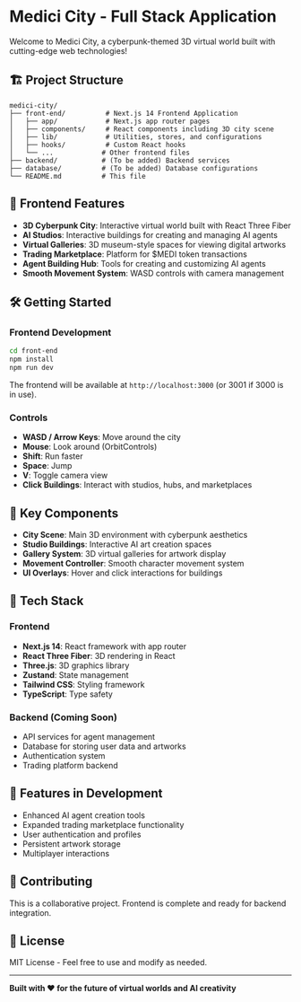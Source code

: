 # Medici City - Full Stack Application

Welcome to Medici City, a cyberpunk-themed 3D virtual world built with cutting-edge web technologies!

## 🏗️ Project Structure

```
medici-city/
├── front-end/          # Next.js 14 Frontend Application
│   ├── app/            # Next.js app router pages
│   ├── components/     # React components including 3D city scene
│   ├── lib/            # Utilities, stores, and configurations
│   ├── hooks/          # Custom React hooks
│   └── ...            # Other frontend files
├── backend/           # (To be added) Backend services
├── database/          # (To be added) Database configurations
└── README.md          # This file
```

## 🚀 Frontend Features

- **3D Cyberpunk City**: Interactive virtual world built with React Three Fiber
- **AI Studios**: Interactive buildings for creating and managing AI agents
- **Virtual Galleries**: 3D museum-style spaces for viewing digital artworks
- **Trading Marketplace**: Platform for $MEDI token transactions
- **Agent Building Hub**: Tools for creating and customizing AI agents
- **Smooth Movement System**: WASD controls with camera management

## 🛠️ Getting Started

### Frontend Development

```bash
cd front-end
npm install
npm run dev
```

The frontend will be available at `http://localhost:3000` (or 3001 if 3000 is in use).

### Controls

- **WASD / Arrow Keys**: Move around the city
- **Mouse**: Look around (OrbitControls)
- **Shift**: Run faster
- **Space**: Jump
- **V**: Toggle camera view
- **Click Buildings**: Interact with studios, hubs, and marketplaces

## 🎨 Key Components

- **City Scene**: Main 3D environment with cyberpunk aesthetics
- **Studio Buildings**: Interactive AI art creation spaces
- **Gallery System**: 3D virtual galleries for artwork display
- **Movement Controller**: Smooth character movement system
- **UI Overlays**: Hover and click interactions for buildings

## 🔧 Tech Stack

### Frontend
- **Next.js 14**: React framework with app router
- **React Three Fiber**: 3D rendering in React
- **Three.js**: 3D graphics library
- **Zustand**: State management
- **Tailwind CSS**: Styling framework
- **TypeScript**: Type safety

### Backend (Coming Soon)
- API services for agent management
- Database for storing user data and artworks
- Authentication system
- Trading platform backend

## 🌟 Features in Development

- Enhanced AI agent creation tools
- Expanded trading marketplace functionality
- User authentication and profiles
- Persistent artwork storage
- Multiplayer interactions

## 🤝 Contributing

This is a collaborative project. Frontend is complete and ready for backend integration.

## 📝 License

MIT License - Feel free to use and modify as needed.

---

**Built with ❤️ for the future of virtual worlds and AI creativity** 